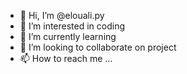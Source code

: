 - 👋 Hi, I’m @elouali.py
- 👀 I’m interested in coding
- 🌱 I’m currently learning  
- 💞️ I’m looking to collaborate on project 
- 📫 How to reach me ...

<!---
Abderrahman1345/Abderrahman1345 is a ✨ special ✨ repository because its `README.md` (this file) appears on your GitHub profile.
You can click the Preview link to take a look at your changes.
--->
